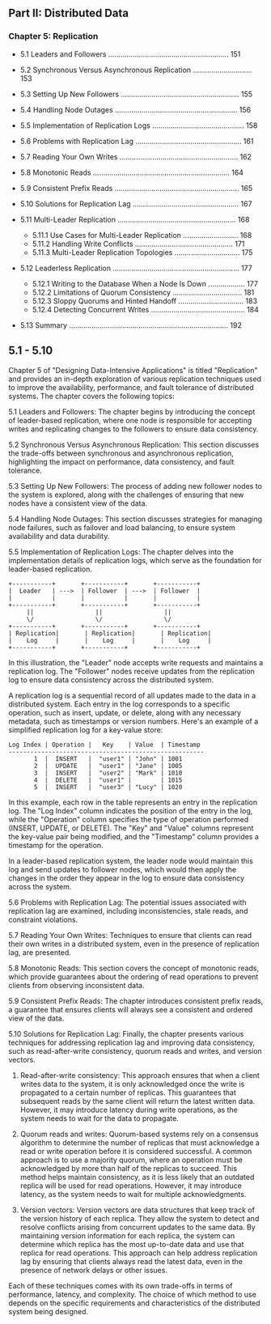 
## Part II: Distributed Data

### Chapter 5: Replication

- 5.1 Leaders and Followers ........................................................... 151
- 5.2 Synchronous Versus Asynchronous Replication ............................. 153
- 5.3 Setting Up New Followers .......................................................... 155
- 5.4 Handling Node Outages ............................................................ 156
- 5.5 Implementation of Replication Logs ............................................. 158
- 5.6 Problems with Replication Lag .................................................... 161
- 5.7 Reading Your Own Writes .......................................................... 162
- 5.8 Monotonic Reads ................................................................... 164
- 5.9 Consistent Prefix Reads ............................................................. 165
- 5.10 Solutions for Replication Lag .................................................... 167



- 5.11 Multi-Leader Replication .......................................................... 168
  - 5.11.1 Use Cases for Multi-Leader Replication ........................... 168
  - 5.11.2 Handling Write Conflicts ................................................ 171
  - 5.11.3 Multi-Leader Replication Topologies ................................ 175
- 5.12 Leaderless Replication .............................................................. 177
  - 5.12.1 Writing to the Database When a Node Is Down .................. 177
  - 5.12.2 Limitations of Quorum Consistency .................................. 181
  - 5.12.3 Sloppy Quorums and Hinted Handoff ................................ 183
  - 5.12.4 Detecting Concurrent Writes .............................................. 184
- 5.13 Summary .............................................................................. 192


## 5.1 - 5.10


Chapter 5 of "Designing Data-Intensive Applications" is titled "Replication" and provides an in-depth exploration of various replication techniques used to improve the availability, performance, and fault tolerance of distributed systems. The chapter covers the following topics:

5.1 Leaders and Followers: The chapter begins by introducing the concept of leader-based replication, where one node is responsible for accepting writes and replicating changes to the followers to ensure data consistency.

5.2 Synchronous Versus Asynchronous Replication: This section discusses the trade-offs between synchronous and asynchronous replication, highlighting the impact on performance, data consistency, and fault tolerance.

5.3 Setting Up New Followers: The process of adding new follower nodes to the system is explored, along with the challenges of ensuring that new nodes have a consistent view of the data.

5.4 Handling Node Outages: This section discusses strategies for managing node failures, such as failover and load balancing, to ensure system availability and data durability.

5.5 Implementation of Replication Logs: The chapter delves into the implementation details of replication logs, which serve as the foundation for leader-based replication.


```
+-----------+       +-----------+       +-----------+
|  Leader   | --->  | Follower  | --->  | Follower  |
|           |       |           |       |           |
+-----------+       +-----------+       +-----------+
     ||                 ||                 ||
     \/                 \/                 \/
+-----------+       +-----------+       +-----------+
| Replication|       | Replication|       | Replication|
|    Log     |       |    Log     |       |    Log     |
+-----------+       +-----------+       +-----------+
```

In this illustration, the "Leader" node accepts write requests and maintains a replication log. The "Follower" nodes receive updates from the replication log to ensure data consistency across the distributed system.

A replication log is a sequential record of all updates made to the data in a distributed system. Each entry in the log corresponds to a specific operation, such as insert, update, or delete, along with any necessary metadata, such as timestamps or version numbers. Here's an example of a simplified replication log for a key-value store:

```
Log Index | Operation |   Key    | Value  | Timestamp
------------------------------------------------------
       1  |  INSERT   |  "user1" | "John" | 1001
       2  |  UPDATE   |  "user1" | "Jane" | 1005
       3  |  INSERT   |  "user2" | "Mark" | 1010
       4  |  DELETE   |  "user1" |        | 1015
       5  |  INSERT   |  "user3" | "Lucy" | 1020
```

In this example, each row in the table represents an entry in the replication log. The "Log Index" column indicates the position of the entry in the log, while the "Operation" column specifies the type of operation performed (INSERT, UPDATE, or DELETE). The "Key" and "Value" columns represent the key-value pair being modified, and the "Timestamp" column provides a timestamp for the operation.

In a leader-based replication system, the leader node would maintain this log and send updates to follower nodes, which would then apply the changes in the order they appear in the log to ensure data consistency across the system.


5.6 Problems with Replication Lag: The potential issues associated with replication lag are examined, including inconsistencies, stale reads, and constraint violations.

5.7 Reading Your Own Writes: Techniques to ensure that clients can read their own writes in a distributed system, even in the presence of replication lag, are presented.

5.8 Monotonic Reads: This section covers the concept of monotonic reads, which provide guarantees about the ordering of read operations to prevent clients from observing inconsistent data.

5.9 Consistent Prefix Reads: The chapter introduces consistent prefix reads, a guarantee that ensures clients will always see a consistent and ordered view of the data.

5.10 Solutions for Replication Lag: Finally, the chapter presents various techniques for addressing replication lag and improving data consistency, such as read-after-write consistency, quorum reads and writes, and version vectors.

1. Read-after-write consistency: This approach ensures that when a client writes data to the system, it is only acknowledged once the write is propagated to a certain number of replicas. This guarantees that subsequent reads by the same client will return the latest written data. However, it may introduce latency during write operations, as the system needs to wait for the data to propagate.

2. Quorum reads and writes: Quorum-based systems rely on a consensus algorithm to determine the number of replicas that must acknowledge a read or write operation before it is considered successful. A common approach is to use a majority quorum, where an operation must be acknowledged by more than half of the replicas to succeed. This method helps maintain consistency, as it is less likely that an outdated replica will be used for read operations. However, it may introduce latency, as the system needs to wait for multiple acknowledgments.

3. Version vectors: Version vectors are data structures that keep track of the version history of each replica. They allow the system to detect and resolve conflicts arising from concurrent updates to the same data. By maintaining version information for each replica, the system can determine which replica has the most up-to-date data and use that replica for read operations. This approach can help address replication lag by ensuring that clients always read the latest data, even in the presence of network delays or other issues.

Each of these techniques comes with its own trade-offs in terms of performance, latency, and complexity. The choice of which method to use depends on the specific requirements and characteristics of the distributed system being designed.
